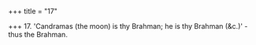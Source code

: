 +++
title = "17"

+++
17. 'Candramas (the moon) is thy Brahman; he is thy Brahman (&c.)' - thus the Brahman.
